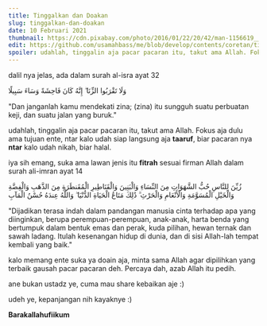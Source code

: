 ```yaml
---
title: Tinggalkan dan Doakan
slug: tinggalkan-dan-doakan
date: 10 Februari 2021
thumbnail: https://cdn.pixabay.com/photo/2016/01/22/20/42/man-1156619__340.jpg
edit: https://github.com/usamahbass/me/blob/develop/contents/coretan/tinggalkan-dan-doakan.md
spoiler: udahlah, tinggalin aja pacar pacaran itu, takut ama Allah. Fokus aja dulu ama tujuan ente...
---
```


dalil nya jelas, ada dalam surah al-isra ayat 32

وَلَا تَقْرَبُوا الزِّنَا ۖ إِنَّهُ كَانَ فَاحِشَةً وَسَاءَ سَبِيلًا


"Dan janganlah kamu mendekati zina; (zina) itu sungguh suatu perbuatan keji, dan suatu jalan yang buruk."

udahlah, tinggalin aja pacar pacaran itu, takut ama Allah. Fokus aja dulu ama tujuan ente, ntar kalo udah siap langsung aja **taaruf**, biar pacaran nya **ntar** kalo udah nikah, biar halal.

iya sih emang, suka ama lawan jenis itu **fitrah** sesuai firman Allah dalam surah ali-imran ayat 14

زُيِّنَ لِلنَّاسِ حُبُّ الشَّهَوَاتِ مِنَ النِّسَاءِ وَالْبَنِينَ وَالْقَنَاطِيرِ الْمُقَنطَرَةِ مِنَ الذَّهَبِ وَالْفِضَّةِ وَالْخَيْلِ الْمُسَوَّمَةِ وَالْأَنْعَامِ وَالْحَرْثِ ۗ ذَٰلِكَ مَتَاعُ الْحَيَاةِ الدُّنْيَا ۖ وَاللَّهُ عِندَهُ حُسْنُ الْمَآبِ

"Dijadikan terasa indah dalam pandangan manusia cinta terhadap apa yang diinginkan, berupa perempuan-perempuan, anak-anak, harta benda yang bertumpuk dalam bentuk emas dan perak, kuda pilihan, hewan ternak dan sawah ladang. Itulah kesenangan hidup di dunia, dan di sisi Allah-lah tempat kembali yang baik."

kalo memang ente suka ya doain aja, minta sama Allah agar dipilihkan yang terbaik gausah pacar pacaran deh. Percaya dah, azab Allah itu pedih.

ane bukan ustadz ye, cuma mau share kebaikan aje :)

udeh ye, kepanjangan nih kayaknye :)

**Barakallahufiikum**
